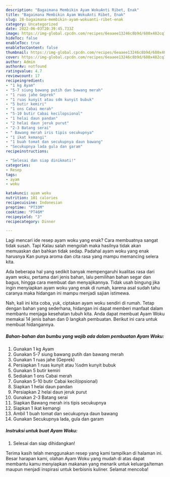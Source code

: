 ```yaml
---
description: "Bagaimana Membikin Ayam WokuAnti Ribet, Enak"
title: "Bagaimana Membikin Ayam WokuAnti Ribet, Enak"
slug: 28-bagaimana-membikin-ayam-wokuanti-ribet-enak
category: Uncategorized
date: 2022-06-03T20:39:45.733Z
image: https://img-global.cpcdn.com/recipes/6eaaee13246c8b9d/680x482cq70/ayam-woku-foto-resep-utama.jpg
hideToc: false
enableToc: true
enableTocContent: false
thumbnail: https://img-global.cpcdn.com/recipes/6eaaee13246c8b9d/680x482cq70/ayam-woku-foto-resep-utama.jpg
cover: https://img-global.cpcdn.com/recipes/6eaaee13246c8b9d/680x482cq70/ayam-woku-foto-resep-utama.jpg
author: Admin
authorAv: notfound
ratingvalue: 4.7
reviewcount: 17
recipeingredient:
- "1 kg Ayam"
- "5-7 siung bawang putih dan bawang merah"
- "1 ruas jahe Geprek"
- "1 ruas kunyit atau sdm kunyit bubuk"
- "5 butir kemiri"
- "1 ons Cabai merah"
- "5-10 butir Cabai kecilopsional"
- "1 helai daun pandan"
- "2 helai daun jeruk purut"
- "2-3 Batang serai"
- " Bawang merah iris tipis secukupnya"
- "1 ikat kemangi"
- "1 buah tomat dan secukupnya daun bawang"
- "Secukupnya lada gula dan garam"
recipeinstructions:

- "Selesai dan siap dinikmati!"
categories:
- Resep
tags:
- ayam
- woku

katakunci: ayam woku 
nutrition: 101 calories
recipecuisine: Indonesian
preptime: "PT33M"
cooktime: "PT46M"
recipeyield: "3"
recipecategory: Dinner

---
```



Lagi mencari ide resep ayam woku yang enak? Cara membuatnya sangat tidak susah. Tapi Kalau salah mengolah maka hasilnya tidak akan memuaskan dan bahkan tidak sedap. Padahal ayam woku yang enak harusnya Kan punya aroma dan cita rasa yang mampu memancing selera kita.


Ada beberapa hal yang sedikit banyak mempengaruhi kualitas rasa dari ayam woku, pertama dari jenis bahan, lalu pemilihan bahan segar dan bagus, hingga cara membuat dan menyajikannya. Tidak usah bingung jika ingin menyiapkan ayam woku yang enak di rumah, karena asal sudah tahu caranya maka hidangan ini mampu menjadi sajian istimewa.




Nah, kali ini kita coba, yuk, ciptakan ayam woku sendiri di rumah. Tetap dengan bahan yang sederhana, hidangan ini dapat memberi manfaat dalam membantu menjaga kesehatan tubuh kita. Anda dapat membuat Ayam Woku memakai 14 jenis bahan dan 0 langkah pembuatan. Berikut ini cara untuk membuat hidangannya.

<!--inarticleads1-->

##### Bahan-bahan dan bumbu yang wajib ada dalam pembuatan Ayam Woku:

1. Gunakan 1 kg Ayam
1. Gunakan 5-7 siung bawang putih dan bawang merah
1. Gunakan 1 ruas jahe (Geprek)
1. Persiapkan 1 ruas kunyit atau ½sdm kunyit bubuk
1. Gunakan 5 butir kemiri
1. Sediakan 1 ons Cabai merah
1. Gunakan 5-10 butir Cabai kecil(opsional)
1. Siapkan 1 helai daun pandan
1. Persiapkan 2 helai daun jeruk purut
1. Gunakan 2-3 Batang serai
1. Siapkan  Bawang merah iris tipis secukupnya
1. Siapkan 1 ikat kemangi
1. Ambil 1 buah tomat dan secukupnya daun bawang
1. Gunakan Secukupnya lada, gula dan garam




<!--inarticleads2-->

##### Instruksi untuk buat Ayam Woku:


1. Selesai dan siap dihidangkan!



Terima kasih telah menggunakan resep yang kami tampilkan di halaman ini. Besar harapan kami, olahan Ayam Woku yang mudah di atas dapat membantu kamu menyiapkan makanan yang menarik untuk keluarga/teman maupun menjadi inspirasi untuk berbisnis kuliner. Selamat mencoba!
